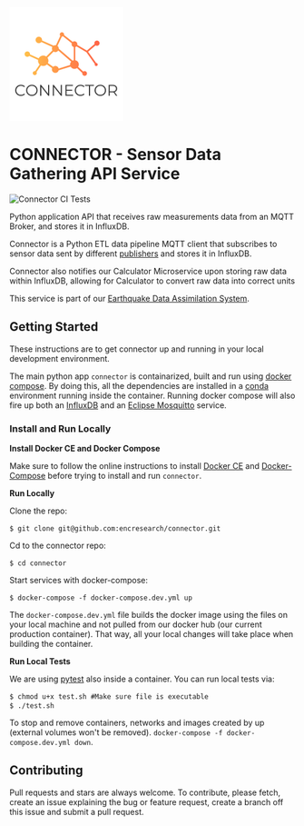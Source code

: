 ![CONNECTOR](./docs/connector_logo.png)
# CONNECTOR - Sensor Data Gathering API Service
![Connector CI Tests](https://github.com/encresearch/connector/workflows/Connector%20CI%20Tests/badge.svg)

Python application API that receives raw measurements data from an MQTT Broker, and stores it in InfluxDB.

Connector is a Python ETL data pipeline MQTT client that subscribes to sensor data sent by different [publishers](https://github.com/encresearch/publisher) and stores it in InfluxDB.

Connector also notifies our Calculator Microservice upon storing raw data within InfluxDB, allowing for Calculator to convert raw data into correct units

This service is part of our [Earthquake Data Assimilation System](https://github.com/encresearch/data-assimilation-system).

## Getting Started
These instructions are to get connector up and running in your local development environment.

The main python app ```connector``` is containarized, built and run using [docker compose](https://docs.docker.com/compose/). By doing this, all the dependencies are installed in a [conda](https://conda.io/docs/) environment running inside the container. Running docker compose will also fire up both an [InfluxDB](https://www.influxdata.com/products/influxdb-overview/) and an [Eclipse Mosquitto](https://mosquitto.org/) service.

### Install and Run Locally

**Install Docker CE and Docker Compose**

Make sure to follow the online instructions to install [Docker CE](https://docs.docker.com/install/) and [Docker-Compose](https://docs.docker.com/compose/install/) before trying to install and run ```connector```.

**Run Locally**

Clone the repo:

```
$ git clone git@github.com:encresearch/connector.git
```

Cd to the connector repo:

```
$ cd connector
```

Start services with docker-compose:

```
$ docker-compose -f docker-compose.dev.yml up
```

The ```docker-compose.dev.yml``` file builds the docker image using the files on your local machine and not pulled from our docker hub (our current production container). That way, all your local changes will take place when building the container.

**Run Local Tests**

We are using [pytest](https://docs.pytest.org/en/latest/) also inside a container. You can run local tests via:

```
$ chmod u+x test.sh #Make sure file is executable
$ ./test.sh
```

To stop and remove containers, networks and images created by up (external volumes won't be removed).
```docker-compose -f docker-compose.dev.yml down```.

## Contributing
Pull requests and stars are always welcome. To contribute, please fetch, create an issue explaining the bug or feature request, create a branch off this issue and submit a pull request.
